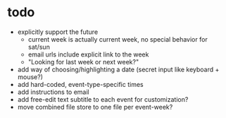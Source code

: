 # todo

- explicitly support the future
  - current week is actually current week, no special behavior for sat/sun
  - email urls include explicit link to the week
  - "Looking for last week or next week?"
- add way of choosing/highlighting a date (secret input like keyboard + mouse?)
- add hard-coded, event-type-specific times
- add instructions to email
- add free-edit text subtitle to each event for customization?
- move combined file store to one file per event-week?
